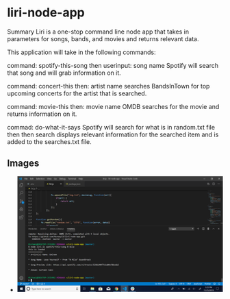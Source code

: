 # liri-node-app
Summary
Liri is a one-stop command line node app that takes in parameters for songs, bands, and movies and returns relevant data.

This application will take in the following commands:

command: spotify-this-song then userinput: song name
Spotify will search that song and will grab information on it.

command: concert-this then: artist name
searches BandsInTown for top upcoming concerts for the artist that is searched.

command: movie-this then: movie name
OMDB searches for the movie and returns information on it.

commad: do-what-it-says
Spotify will search for what is in random.txt file then then search displays relevant information for the searched item and is added to the searches.txt file.

## Images
- ![Screenshot 1](images\Screenshot(2).png)
